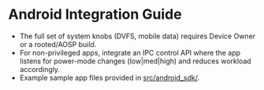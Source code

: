 # Android Integration Guide

- The full set of system knobs (DVFS, mobile data) requires Device Owner or a rooted/AOSP build.
- For non-privileged apps, integrate an IPC control API where the app listens for power-mode changes (low|med|high) and reduces workload accordingly.
- Example sample app files provided in [src/android_sdk/](https://github.com/abhi-mike-g/Watt-UP/tree/main/src/android_sdk).
